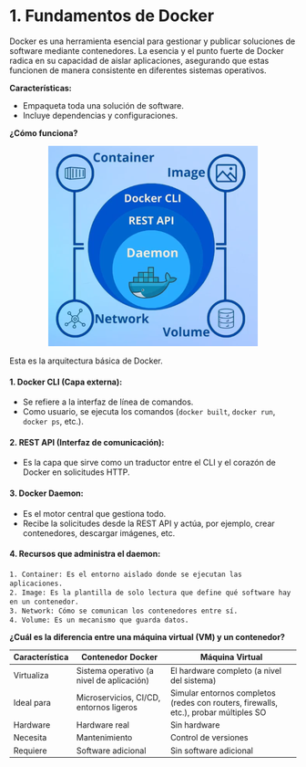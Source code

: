 # 1. Fundamentos de Docker

Docker es una herramienta esencial para gestionar y publicar soluciones de software mediante contenedores. La esencia y el punto fuerte de Docker radica en su capacidad de aislar aplicaciones, asegurando que estas funcionen de manera consistente en diferentes sistemas operativos.  

**Características:**

- Empaqueta toda una solución de software.
- Incluye dependencias y configuraciones. 

**¿Cómo funciona?**

<div style="text-align:center">
    <img src="image.png" alt="alt text" />
</div>

Esta es la arquitectura básica de Docker.

#### 1. Docker CLI (Capa externa):

+ Se refiere a la interfaz de línea de comandos.
+ Como usuario, se ejecuta los comandos (`docker built`, `docker run`, `docker ps`, etc.).

#### 2. REST API (Interfaz de comunicación):

+ Es la capa que sirve como un traductor entre el CLI y el corazón de Docker en solicitudes HTTP.

#### 3. Docker Daemon:

+ Es el motor central que gestiona todo.
+ Recibe la solicitudes desde la REST API y actúa, por ejemplo, crear contenedores, descargar imágenes, etc.

#### 4. Recursos que administra el daemon:

    1. Container: Es el entorno aislado donde se ejecutan las aplicaciones.
    2. Image: Es la plantilla de solo lectura que define qué software hay en un contenedor.
    3. Network: Cómo se comunican los contenedores entre sí. 
    4. Volume: Es un mecanismo que guarda datos.

**¿Cuál es la diferencia entre una máquina virtual (VM) y un contenedor?**

|Característica|Contenedor Docker|Máquina Virtual|
|-|-|-|
|Virtualiza|Sistema operativo (a nivel de aplicación)|El hardware completo (a nivel del sistema)|
|Ideal para|Microservicios, CI/CD, entornos ligeros|Simular entornos completos (redes con routers, firewalls, etc.), probar múltiples SO|
|Hardware|Hardware real|Sin hardware|
|Necesita|Mantenimiento|Control de versiones|
|Requiere|Software adicional|Sin software adicional|
